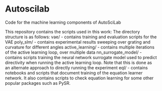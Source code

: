 # Autoscilab
Code for the machine learning components of AutoSciLab

This repository contains the scripts used in this work:
The directory structure is as follows:
vae/ - contains training and evaluation scripts for the VAE
poly_slm/ - contains experimental results sweeping over grating and curvature for different angles
active_learning/ - contains multiple iterations of the active learning loop, over multiple data 
nn_surrogate_model/ - contains scripts training the neural network surrogate model used to predict directivity when running the active learning loop. Note that this is done as an alternate approach to directly running the experiment
eql/ - contains notebooks and scripts that document training of the equation learner network. It also contains scripts to check equation learning for some other popular packages such as PySR.
